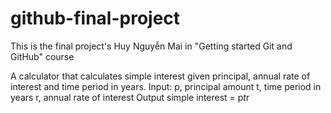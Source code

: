 # github-final-project
This is the final project's Huy Nguyễn Mai in "Getting started Git and GitHub" course

A calculator that calculates simple interest given principal, annual rate of interest and time period in years.
Input:
   p, principal amount
   t, time period in years
   r, annual rate of interest
Output
   simple interest = p*t*r
